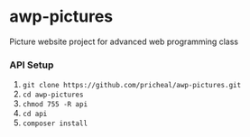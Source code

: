 # awp-pictures
Picture website project for advanced web programming class

### API Setup
1. `git clone https://github.com/pricheal/awp-pictures.git`
2. `cd awp-pictures`
3. `chmod 755 -R api`
4. `cd api`
5. `composer install`
